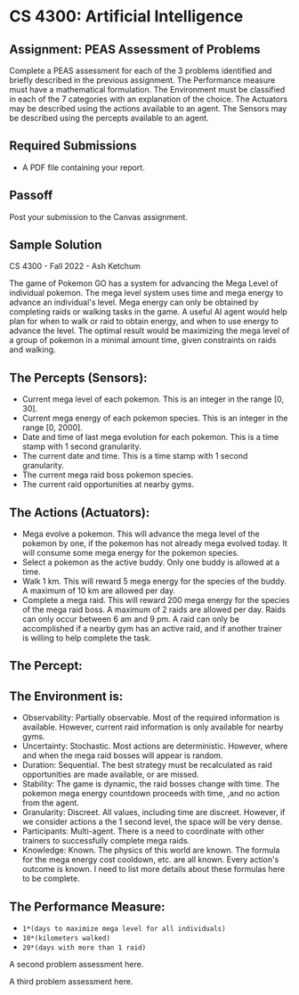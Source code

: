 CS 4300: Artificial Intelligence
===============================================

Assignment: PEAS Assessment of Problems
------------------------------------------------------

Complete a PEAS assessment for each of the 3 problems identified 
and briefly described in the previous assignment. The Performance
measure must have a mathematical formulation. The Environment
must be classified in each of the 7 categories with an explanation
of the choice. The Actuators may be described using the actions
available to an agent. The Sensors may be described using the percepts
available to an agent.


Required Submissions
------------------------

- A PDF file containing your report.

Passoff
-------

Post your submission to the Canvas assignment.

Sample Solution
---------------

CS 4300 - Fall 2022 - Ash Ketchum

The game of Pokemon GO has a system for advancing the Mega Level of individual pokemon. The mega level system uses time and mega energy to advance an individual's level. Mega energy can only be obtained by completing raids or walking tasks in the game. A useful AI agent would help plan for when to walk or raid to obtain energy, and when to use energy to advance the level. The optimal result would be maximizing the mega level of a group of pokemon in a minimal amount time, given constraints on raids and walking.

## The Percepts (Sensors):

- Current mega level of each pokemon.  This is an integer in the range [0, 30].
- Current mega energy of each pokemon species.  This is an integer in the range [0, 2000].
- Date and time of last mega evolution for each pokemon. This is a time stamp with 1 second granularity.
- The current date and time. This is a time stamp with 1 second granularity.
- The current mega raid boss pokemon species.
- The current raid opportunities at nearby gyms.

## The Actions (Actuators):

- Mega evolve a pokemon. This will advance the mega level of the pokemon by one, if the pokemon has 
  not already mega evolved today. It will consume some mega energy for the pokemon species.
- Select a pokemon as the active buddy. Only one buddy is allowed at a time.
- Walk 1 km. This will reward 5 mega energy for the species of the buddy. A maximum of 10 km are allowed per day.
- Complete a mega raid. This will reward 200 mega energy for the species of the mega raid boss. 
  A maximum of 2 raids are allowed per day.  Raids can only occur between 6 am and 9 pm. A raid can
  only be accomplished if a nearby gym has an active raid, and if another trainer is willing to help complete
  the task.

## The Percept:



## The Environment is:

- Observability: Partially observable. Most of the required information is available.  However, current raid information is only available for nearby gyms.
- Uncertainty: Stochastic.  Most actions are deterministic.  However, where and when the mega raid bosses will appear is random.
- Duration: Sequential. The best strategy must be recalculated as raid opportunities are made available, or are missed.
- Stability: The game is dynamic, the raid bosses change with time. The pokemon mega energy countdown proceeds with time, ,and no action from the agent.
- Granularity: Discreet. All values, including time are discreet.  However, if we consider actions a the 1 second level, the space will be very dense.
- Participants: Multi-agent. There is a need to coordinate with other trainers to successfully complete mega raids.
- Knowledge: Known. The physics of this world are known.  The formula for the mega energy cost cooldown, etc. are all known.  Every action's outcome is known. I need to list more details about these formulas here to be complete.

## The Performance Measure:

- `1*(days to maximize mega level for all individuals)`
- `10*(kilometers walked)`
- `20*(days with more than 1 raid)`

A second problem assessment here.

A third problem assessment here.

